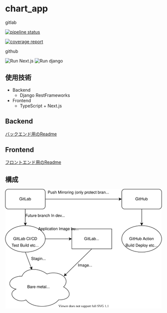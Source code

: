 # chart_app
gitlab

[![pipeline status](https://gitlab.com/toshi_click/chart_app/badges/master/pipeline.svg)](https://gitlab.com/toshi_click/chart_app/-/commits/master) 

[![coverage report](https://gitlab.com/toshi_click/chart_app/badges/master/coverage.svg)](https://gitlab.com/toshi_click/chart_app/-/commits/master) 

github

![Run Next.js](https://github.com/toshi-click/chart_app/workflows/Run%20build%20test/badge.svg)
![Run django](https://github.com/toshi-click/chart_app/workflows/Run%20django%20test/badge.svg)

## 使用技術
- Backend
    - Django RestFrameworks
- Frontend
    - TypeScript + Next.js

## Backend
[バックエンド用のReadme](./backend/README.md)

## Frontend
[フロントエンド用のReadme](./frontend/README.md)

## 構成
![](images/diagram.drawio.svg)
